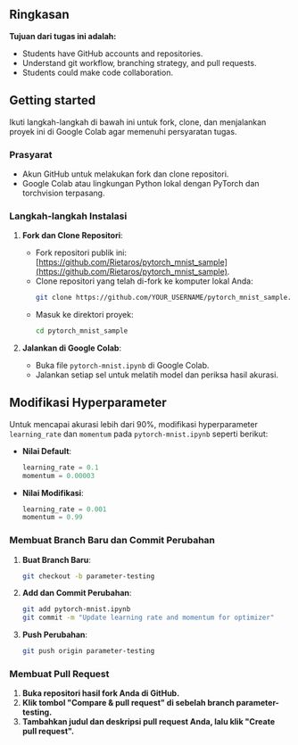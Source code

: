 ## Ringkasan

**Tujuan dari tugas ini adalah:**
- Students have GitHub accounts and repositories.
- Understand git workflow, branching strategy, and pull requests.
- Students could make code collaboration.

## Getting started

Ikuti langkah-langkah di bawah ini untuk fork, clone, dan menjalankan proyek ini di Google Colab agar memenuhi persyaratan tugas.

### Prasyarat

- Akun GitHub untuk melakukan fork dan clone repositori.
- Google Colab atau lingkungan Python lokal dengan PyTorch dan torchvision terpasang.

### Langkah-langkah Instalasi

1. **Fork dan Clone Repositori**:
   - Fork repositori publik ini: [https://github.com/Rietaros/pytorch_mnist_sample](https://github.com/Rietaros/pytorch_mnist_sample).
   - Clone repositori yang telah di-fork ke komputer lokal Anda:
     ```bash
     git clone https://github.com/YOUR_USERNAME/pytorch_mnist_sample.git
     ```
   - Masuk ke direktori proyek:
     ```bash
     cd pytorch_mnist_sample
     ```

2. **Jalankan di Google Colab**:
   - Buka file `pytorch-mnist.ipynb` di Google Colab.
   - Jalankan setiap sel untuk melatih model dan periksa hasil akurasi.

## Modifikasi Hyperparameter

Untuk mencapai akurasi lebih dari 90%, modifikasi hyperparameter `learning_rate` dan `momentum` pada `pytorch-mnist.ipynb` seperti berikut:

- **Nilai Default**:
  ```python
  learning_rate = 0.1
  momentum = 0.00003

- **Nilai Modifikasi**:
  ```python
  learning_rate = 0.001
  momentum = 0.99

### Membuat Branch Baru dan Commit Perubahan

1. **Buat Branch Baru**:
     ```bash
     git checkout -b parameter-testing
     ```
2. **Add dan Commit Perubahan**:
     ```bash
     git add pytorch-mnist.ipynb
     git commit -m "Update learning rate and momentum for optimizer"
     ```
3. **Push Perubahan**:
     ```bash
     git push origin parameter-testing
     ```

### Membuat Pull Request

1. **Buka repositori hasil fork Anda di GitHub.**
2. **Klik tombol "Compare & pull request" di sebelah branch parameter-testing.**
3. **Tambahkan judul dan deskripsi pull request Anda, lalu klik "Create pull request".**
